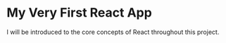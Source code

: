 # My Very First React App

I will be introduced to the core concepts of React throughout this project.